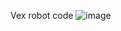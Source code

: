 Vex robot code
![image](https://github.com/user-attachments/assets/1cd94e0c-9fc5-4e19-a391-6e84980acbe4)
